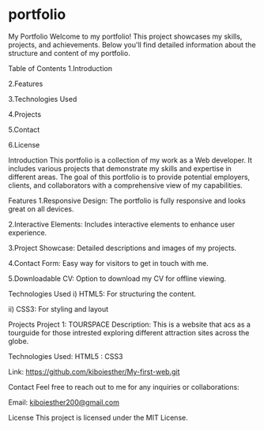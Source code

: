 # portfolio
My Portfolio
Welcome to my portfolio! This project showcases my skills, projects, and achievements. Below you'll find detailed information about the structure and content of my portfolio.

Table of Contents
1.Introduction

2.Features

3.Technologies Used

4.Projects

5.Contact

6.License

Introduction
This portfolio is a collection of my work as a Web developer. It includes various projects that demonstrate my skills and expertise in different areas. The goal of this portfolio is to provide potential employers, clients, and collaborators with a comprehensive view of my capabilities.

Features
1.Responsive Design: The portfolio is fully responsive and looks great on all devices.

2.Interactive Elements: Includes interactive elements to enhance user experience.

3.Project Showcase: Detailed descriptions and images of my projects.

4.Contact Form: Easy way for visitors to get in touch with me.

5.Downloadable CV: Option to download my CV for offline viewing.

Technologies Used
i) HTML5: For structuring the content.

ii) CSS3: For styling and layout

Projects
Project 1: TOURSPACE
Description: This is a website that acs as a tourguide for those intrested exploring different attraction sites across the globe.

Technologies Used: HTML5
                  : CSS3

Link: https://github.com/kiboiesther/My-first-web.git


Contact
Feel free to reach out to me for any inquiries or collaborations:

Email: kiboiesther200@gmail.com


License
This project is licensed under the MIT License.
